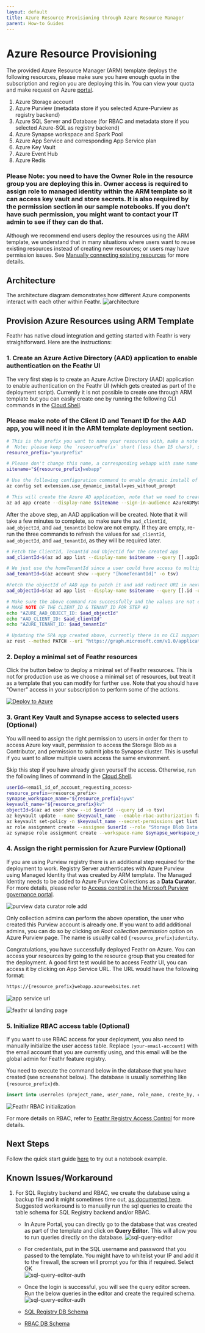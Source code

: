 ```yaml
---
layout: default
title: Azure Resource Provisioning through Azure Resource Manager
parent: How-to Guides
---
```


# Azure Resource Provisioning

The provided Azure Resource Manager (ARM) template deploys the following resources, please make sure you have enough quota in the subscription and region you are deploying this in. You can view your quota and make request on Azure [portal](https://ms.portal.azure.com/#view/Microsoft_Azure_Capacity/QuotaMenuBlade/~/overview).

1. Azure Storage account
2. Azure Purview (metadata store if you selected Azure-Purview as registry backend)
3. Azure SQL Server and Database (for RBAC and metadata store if you selected Azure-SQL as registry backend)
4. Azure Synapse workspace and Spark Pool
5. Azure App Service and corresponding App Service plan
6. Azure Key Vault
7. Azure Event Hub
8. Azure Redis

### Please Note: you need to have the **Owner Role** in the resource group you are deploying this in. Owner access is required to assign role to managed identity within the ARM template so it can access key vault and store secrets. It is also required by the permission section in our sample notebooks. If you don't have such permission, you might want to contact your IT admin to see if they can do that.

Although we recommend end users deploy the resources using the ARM template, we understand that in many situations where users want to reuse existing resources instead of creating new resources; or users may have permission issues. See [Manually connecting existing resources](#manually-connecting-existing-resources) for more details.

## Architecture

The architecture diagram demonstrates how different Azure components interact with each other within Feathr.
![architecture](../images/architecture.png)

## Provision Azure Resources using ARM Template

Feathr has native cloud integration and getting started with Feathr is very straightforward. Here are the instructions:

### 1. Create an Azure Active Directory (AAD) application to enable authentication on the Feathr UI

The very first step is to create an Azure Active Directory (AAD) application to enable authentication on the Feathr UI (which gets created as part of the deployment script). Currently it is not possible to create one through ARM template but you can easily create one by running the following CLI commands in the [Cloud Shell](https://shell.azure.com/bash).

### Please make note of the Client ID and Tenant ID for the AAD app, you will need it in the ARM template deployment section.

```bash
# This is the prefix you want to name your resources with, make a note of it, you will need it during deployment.
#  Note: please keep the `resourcePrefix` short (less than 15 chars), since some of the Azure resources need the full name to be less than 24 characters. Only lowercase alphanumeric characters are allowed for resource prefix.
resource_prefix="yourprefix"

# Please don't change this name, a corresponding webapp with same name gets created in subsequent steps.
sitename="${resource_prefix}webapp"

# Use the following configuration command to enable dynamic install of az extensions without a prompt. This is required for the az account command group used in the following steps.
az config set extension.use_dynamic_install=yes_without_prompt

# This will create the Azure AD application, note that we need to create an AAD app of platform type Single Page Application(SPA). By default passing the redirect-uris with create command creates an app of type web. Setting Sign in audience to AzureADMyOrg limits the application access to just your tenant.
az ad app create --display-name $sitename --sign-in-audience AzureADMyOrg --web-home-page-url "https://$sitename.azurewebsites.net" --enable-id-token-issuance true
```

After the above step, an AAD application will be created. Note that it will take a few minutes to complete, so make sure the `aad_clientId`, `aad_objectId`, and `aad_tenantId` below are not empty. If they are empty, re-run the three commands to refresh the values for `aad_clientId`, `aad_objectId`, and `aad_tenantId`, as they will be required later.

```bash
# Fetch the ClientId, TenantId and ObjectId for the created app
aad_clientId=$(az ad app list --display-name $sitename --query [].appId -o tsv)

# We just use the homeTenantId since a user could have access to multiple tenants
aad_tenantId=$(az account show --query "[homeTenantId]" -o tsv)

#Fetch the objectId of AAD app to patch it and add redirect URI in next step.
aad_objectId=$(az ad app list --display-name $sitename --query [].id -o tsv)

# Make sure the above command ran successfully and the values are not empty. If they are empty, re-run the above commands as the app creation could take some time.
# MAKE NOTE OF THE CLIENT_ID & TENANT_ID FOR STEP #2
echo "AZURE_AAD_OBJECT_ID: $aad_objectId"
echo "AAD_CLIENT_ID: $aad_clientId"
echo "AZURE_TENANT_ID: $aad_tenantId"

# Updating the SPA app created above, currently there is no CLI support to add redirectUris to a SPA, so we have to patch manually via az rest
az rest --method PATCH --uri "https://graph.microsoft.com/v1.0/applications/$aad_objectId" --headers "Content-Type=application/json" --body "{spa:{redirectUris:['https://$sitename.azurewebsites.net']}}"
```

### 2. Deploy a minimal set of Feathr resources

Click the button below to deploy a minimal set of Feathr resources. This is not for production use as we choose a minimal set of resources, but treat it as a template that you can modify for further use. Note that you should have "Owner" access in your subscription to perform some of the actions.

[![Deploy to Azure](https://aka.ms/deploytoazurebutton)](https://portal.azure.com/#create/Microsoft.Template/uri/https%3A%2F%2Fraw.githubusercontent.com%2Ffeathr-ai%2Ffeathr%2Fmain%2Fdocs%2Fhow-to-guides%2Fazure_resource_provision.json)

### 3. Grant Key Vault and Synapse access to selected users (Optional)

You will need to assign the right permission to users in order for them to access Azure key vault, permission to access the Storage Blob as a Contributor, and permission to submit jobs to Synapse cluster. This is useful if you want to allow multiple users access the same environment.

Skip this step if you have already given yourself the access. Otherwise, run the following lines of command in the [Cloud Shell](https://shell.azure.com/bash).

```bash
userId=<email_id_of_account_requesting_access>
resource_prefix=<resource_prefix>
synapse_workspace_name="${resource_prefix}syws"
keyvault_name="${resource_prefix}kv"
objectId=$(az ad user show --id $userId --query id -o tsv)
az keyvault update --name $keyvault_name --enable-rbac-authorization false
az keyvault set-policy -n $keyvault_name --secret-permissions get list --object-id $objectId
az role assignment create --assignee $userId --role "Storage Blob Data Contributor"
az synapse role assignment create --workspace-name $synapse_workspace_name --role "Synapse Contributor" --assignee $userId
```

### 4. Assign the right permission for Azure Purview (Optional)

If you are using Purview registry there is an additional step required for the deployment to work. Registry Server authenticates with Azure Purview using Managed Identity that was created by ARM template. The Managed Identity needs to be added to Azure Purview Collections as a **Data Curator**. For more details, please refer to [Access control in the Microsoft Purview governance portal](https://docs.microsoft.com/en-us/azure/purview/catalog-permissions).

![purview data curator role add](../images/purview_permission_setting.png)

Only collection admins can perform the above operation, the user who created this Purview account is already one. If you want to add additional admins, you can do so by clicking on _Root collection permission_ option on Azure Purview page. The name is usually called `{resource_prefix}identity`.

Congratulations, you have successfully deployed Feathr on Azure. You can access your resources by going to the resource group that you created for the deployment. A good first test would be to access Feathr UI, you can access it by clicking on App Service URL. The URL would have the following format:

```bash
https://{resource_prefix}webapp.azurewebsites.net
```

![app service url](../images/app-service-url.png)

![feathr ui landing page](../images/feathr-ui-landingpage.png)

### 5. Initialize RBAC access table (Optional)

If you want to use RBAC access for your deployment, you also need to manually initialize the user access table. Replace `[your-email-account]` with the email account that you are currently using, and this email will be the global admin for Feathr feature registry.

You need to execute the command below in the database that you have created (see screenshot below). The database is usually something like `{resource_prefix}db`.

```SQL
insert into userroles (project_name, user_name, role_name, create_by, create_reason, create_time) values ('global', '[your-email-account]','admin', '[your-email-account]', 'Initialize First Global Admin',  getutcdate())
```

![Feathr RBAC initialization](../images/feathr-rbac-role-initialization.png)

For more details on RBAC, refer to [Feathr Registry Access Control](../how-to-guides/../concepts/registry-access-control.md) for more details.

## Next Steps

Follow the quick start guide [here](https://feathr-ai.github.io/feathr/quickstart_synapse.html) to try out a notebook example.

## Known Issues/Workaround

1. For SQL Registry backend and RBAC, we create the database using a backup file and it might sometimes time out, [as documented here](https://docs.microsoft.com/en-us/azure/azure-sql/database/database-import-export-hang?view=azuresql). Suggested workaround is to manually run the sql queries to create the table schema for SQL Registry backend and/or RBAC.

   - In Azure Portal, you can directly go to the database that was created as part of the template and click on **Query Editor**.
     This will allow you to run queries directly on the database.
     ![sql-query-editor](../images/sqldb-query-editor.png)

   - For credentials, put in the SQL username and password that you passed to the template. You might have to whitelist your IP and add it to the firewall, the screen will prompt you for this if required. Select OK  
     ![sql-query-editor-auth](../images/sql-query-editor-auth.png)

   - Once the login is successful, you will see the query editor screen. Run the below queries in the editor and create the required schema.
     ![sql-query-editor-auth](../images/sql-query-editor-open.png)

   - [SQL Registry DB Schema](https://github.com/feathr-ai/feathr/blob/main/registry/sql-registry/scripts/schema.sql)

   - [RBAC DB Schema](https://github.com/feathr-ai/feathr/blob/main/registry/access_control/scripts/schema.sql)
